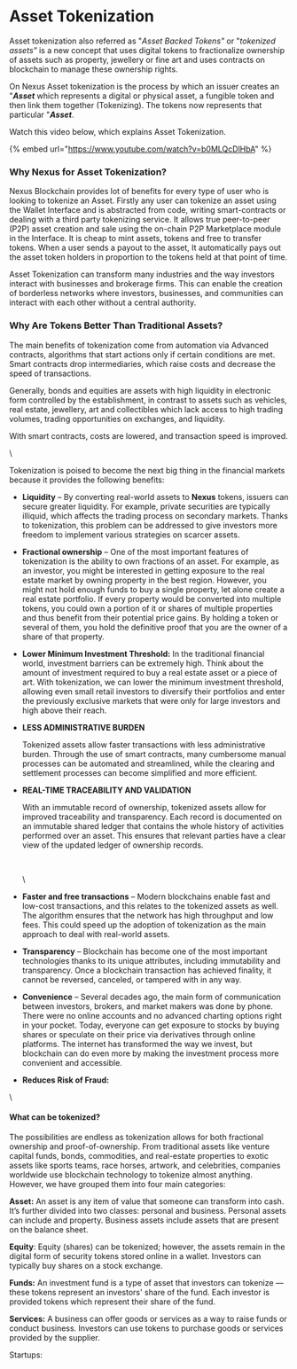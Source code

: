 # Asset Tokenization

Asset tokenization also referred as  "_Asset Backed Tokens"_ or "_tokenized assets"_ is a new concept that uses digital tokens to fractionalize ownership of assets such as property, jewellery or fine art and uses contracts on blockchain to manage these ownership rights.&#x20;

On Nexus Asset tokenization is the process by which an issuer creates an "_**Asset**_ which represents a digital or physical asset, a fungible token and then link them together (Tokenizing). The tokens now represents that particular "_**Asset**_. &#x20;

Watch this video below, which explains Asset Tokenization.

{% embed url="https://www.youtube.com/watch?v=b0MLQcDlHbA" %}

### Why Nexus for Asset Tokenization?

Nexus Blockchain provides lot of benefits for every type of user who is looking to tokenize an Asset. Firstly any user can tokenize an asset using the Wallet Interface and is abstracted from code, writing smart-contracts or dealing with a third party tokenizing service. It allows true peer-to-peer (P2P) asset creation and sale using the on-chain P2P Marketplace module in the Interface. It is cheap to mint assets, tokens and free to transfer tokens. When a user sends a payout to the asset, It automatically pays out the asset token holders in proportion to the tokens held at that point of time.&#x20;

Asset Tokenization can transform many industries and the way investors interact with businesses and brokerage firms. This can enable the creation of borderless networks where investors, businesses, and communities can interact with each other without a central authority.

### **Why Are Tokens Better Than Traditional Assets?** <a href="#why-are-tokens-better-than-traditional-assets" id="why-are-tokens-better-than-traditional-assets"></a>

The main benefits of tokenization come from automation via Advanced contracts, algorithms that start actions only if certain conditions are met. Smart contracts drop intermediaries, which raise costs and decrease the speed of transactions.

Generally, bonds and equities are assets with high liquidity in electronic form controlled by the establishment, in contrast to assets such as vehicles, real estate, jewellery, art and collectibles which lack access to high trading volumes, trading opportunities on exchanges, and liquidity.

With smart contracts, costs are lowered, and transaction speed is improved.

\


Tokenization is poised to become the next big thing in the financial markets because it provides the following benefits:

* **Liquidity** – By converting real-world assets to **Nexus** tokens, issuers can secure greater liquidity. For example, private securities are typically illiquid, which affects the trading process on secondary markets. Thanks to tokenization, this problem can be addressed to give investors more freedom to implement various strategies on scarcer assets.
* **Fractional ownership** – One of the most important features of tokenization is the ability to own fractions of an asset. For example, as an investor, you might be interested in getting exposure to the real estate market by owning property in the best region. However, you might not hold enough funds to buy a single property, let alone create a real estate portfolio. If every property would be converted into multiple tokens, you could own a portion of it or shares of multiple properties and thus benefit from their potential price gains. By holding a token or several of them, you hold the definitive proof that you are the owner of a share of that property.
* **Lower Minimum Investment Threshold:** In the traditional financial world, investment barriers can be extremely high. Think about the amount of investment required to buy a real estate asset or a piece of art. With tokenization, we can lower the minimum investment threshold, allowing even small retail investors to diversify their portfolios and enter the previously exclusive markets that were only for large investors and high above their reach.
*   **LESS ADMINISTRATIVE BURDEN**

    Tokenized assets allow faster transactions with less administrative burden. Through the use of smart contracts, many cumbersome manual processes can be automated and streamlined, while the clearing and settlement processes can become simplified and more efficient.
*   **REAL-TIME TRACEABILITY AND VALIDATION**

    With an immutable record of ownership, tokenized assets allow for improved traceability and transparency. Each record is documented on an immutable shared ledger that contains the whole history of activities performed over an asset. This ensures that relevant parties have a clear view of the updated ledger of ownership records.

    ‍

    \

* **Faster and free transactions** – Modern blockchains enable fast and low-cost transactions, and this relates to the tokenized assets as well. The algorithm ensures that the network has high throughput and low fees. This could speed up the adoption of tokenization as the main approach to deal with real-world assets.
* **Transparency** – Blockchain has become one of the most important technologies thanks to its unique attributes, including immutability and transparency. Once a blockchain transaction has achieved finality, it cannot be reversed, canceled, or tampered with in any way.&#x20;
* **Convenience** – Several decades ago, the main form of communication between investors, brokers, and market makers was done by phone. There were no online accounts and no advanced charting options right in your pocket. Today, everyone can get exposure to stocks by buying shares or speculate on their price via derivatives through online platforms. The internet has transformed the way we invest, but blockchain can do even more by making the investment process more convenient and accessible.
* **Reduces Risk of Fraud:**

\


#### **What can be tokenized?**

The possibilities are endless as tokenization allows for both fractional ownership and proof-of-ownership. From traditional assets like venture capital funds, bonds, commodities, and real-estate properties to exotic assets like sports teams, race horses, artwork, and celebrities, companies worldwide use blockchain technology to tokenize almost anything. However, we have grouped them into four main categories:

**Asset:** An asset is any item of value that someone can transform into cash. It’s further divided into two classes: personal and business. Personal assets can include and property. Business assets include assets that are present on the balance sheet.

**Equity**: Equity (shares) can be tokenized; however, the assets remain in the digital form of security tokens stored online in a wallet. Investors can typically buy shares on a stock exchange.

**Funds:** An investment fund is a type of asset that investors can tokenize — these tokens represent an investors' share of the fund. Each investor is provided tokens which represent their share of the fund.

**Services:** A business can offer goods or services as a way to raise funds or conduct business. Investors can use tokens to purchase goods or services provided by the supplier.

Startups:



